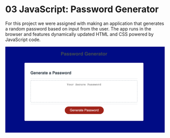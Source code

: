 # 03 JavaScript: Password Generator

For this project we were assigned with making an application that generates a random password based on input from the user. The app runs in the browser and features dynamically updated HTML and CSS powered by JavaScript code. 

![Screenshot](PasswordGenScreenshot.png)
